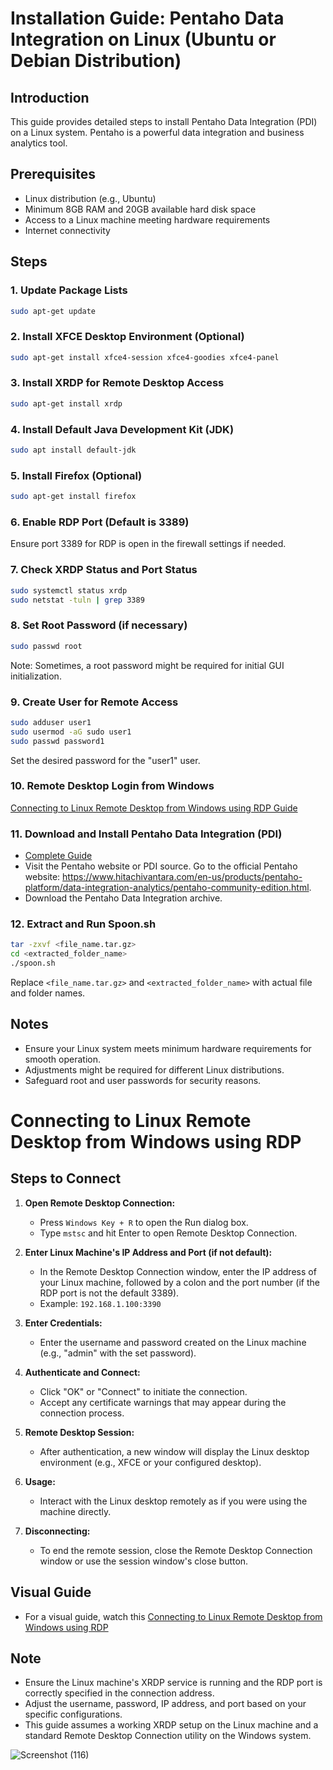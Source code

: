 # Installation Guide: Pentaho Data Integration on Linux (Ubuntu or Debian Distribution)

## Introduction
This guide provides detailed steps to install Pentaho Data Integration (PDI) on a Linux system. Pentaho is a powerful data integration and business analytics tool.

## Prerequisites
- Linux distribution (e.g., Ubuntu)
- Minimum 8GB RAM and 20GB available hard disk space
- Access to a Linux machine meeting hardware requirements
- Internet connectivity

## Steps

### 1. Update Package Lists
```bash
sudo apt-get update
```

### 2. Install XFCE Desktop Environment (Optional)
```bash
sudo apt-get install xfce4-session xfce4-goodies xfce4-panel
```

### 3. Install XRDP for Remote Desktop Access
```bash
sudo apt-get install xrdp
```

### 4. Install Default Java Development Kit (JDK)
```bash
sudo apt install default-jdk
```

### 5. Install Firefox (Optional)
```bash
sudo apt-get install firefox
```

### 6. Enable RDP Port (Default is 3389)
Ensure port 3389 for RDP is open in the firewall settings if needed.

### 7. Check XRDP Status and Port Status
```bash
sudo systemctl status xrdp
sudo netstat -tuln | grep 3389
```

### 8. Set Root Password (if necessary)
```bash
sudo passwd root
```
Note: Sometimes, a root password might be required for initial GUI initialization.

### 9. Create User for Remote Access
```bash
sudo adduser user1
sudo usermod -aG sudo user1
sudo passwd password1
```
Set the desired password for the "user1" user.

### 10. Remote Desktop Login from Windows
[Connecting to Linux Remote Desktop from Windows using RDP Guide](#Connecting-to-Linux-Remote-Desktop-from-Windows-using-RDP)

### 11. Download and Install Pentaho Data Integration (PDI)
- [Complete Guide](https://github.com/ikhsannur1996/pentaho)
- Visit the Pentaho website or PDI source. Go to the official Pentaho website: https://www.hitachivantara.com/en-us/products/pentaho-platform/data-integration-analytics/pentaho-community-edition.html.
- Download the Pentaho Data Integration archive.

### 12. Extract and Run Spoon.sh
```bash
tar -zxvf <file_name.tar.gz>
cd <extracted_folder_name>
./spoon.sh
```
Replace `<file_name.tar.gz>` and `<extracted_folder_name>` with actual file and folder names.

## Notes
- Ensure your Linux system meets minimum hardware requirements for smooth operation.
- Adjustments might be required for different Linux distributions.
- Safeguard root and user passwords for security reasons.

# Connecting to Linux Remote Desktop from Windows using RDP

## Steps to Connect

1. **Open Remote Desktop Connection:**
   - Press `Windows Key + R` to open the Run dialog box.
   - Type `mstsc` and hit Enter to open Remote Desktop Connection.

2. **Enter Linux Machine's IP Address and Port (if not default):**
   - In the Remote Desktop Connection window, enter the IP address of your Linux machine, followed by a colon and the port number (if the RDP port is not the default 3389).
   - Example: `192.168.1.100:3390`

3. **Enter Credentials:**
   - Enter the username and password created on the Linux machine (e.g., "admin" with the set password).

4. **Authenticate and Connect:**
   - Click "OK" or "Connect" to initiate the connection.
   - Accept any certificate warnings that may appear during the connection process.

5. **Remote Desktop Session:**
   - After authentication, a new window will display the Linux desktop environment (e.g., XFCE or your configured desktop).

6. **Usage:**
   - Interact with the Linux desktop remotely as if you were using the machine directly.

7. **Disconnecting:**
   - To end the remote session, close the Remote Desktop Connection window or use the session window's close button.
  
## Visual Guide
- For a visual guide, watch this [Connecting to Linux Remote Desktop from Windows using RDP](https://youtu.be/oiNStSYwJv4)

## Note
- Ensure the Linux machine's XRDP service is running and the RDP port is correctly specified in the connection address.
- Adjust the username, password, IP address, and port based on your specific configurations.
- This guide assumes a working XRDP setup on the Linux machine and a standard Remote Desktop Connection utility on the Windows system.

![Screenshot (116)](https://github.com/ikhsannur1996/pentaho-linux-server/assets/32507742/94c3c78d-3df8-481a-bc31-bc577e87fd39)


